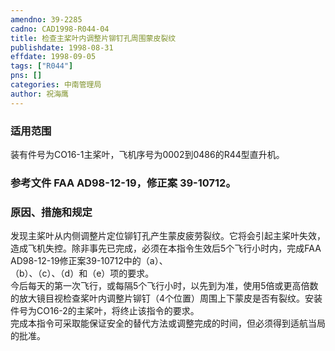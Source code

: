 ```yaml
---
amendno: 39-2285  
cadno: CAD1998-R044-04  
title: 检查主桨叶内调整片铆钉孔周围蒙皮裂纹  
publishdate: 1998-08-31  
effdate: 1998-09-05  
tags: ["R044"]  
pns: []  
categories: 中南管理局  
author: 祝海鹰  
---
```

  
### 适用范围  
装有件号为CO16-1主桨叶，飞机序号为0002到0486的R44型直升机。  
  
<!--more-->  
### 参考文件    FAA AD98-12-19，修正案 39-10712。  
  
### 原因、措施和规定  
发现主桨叶从内侧调整片定位铆钉孔产生蒙皮疲劳裂纹。它将会引起主桨叶失效，造成飞机失控。除非事先已完成，必须在本指令生效后5个飞行小时内，完成FAA AD98-12-19修正案39-10712中的（a）、  
（b）、（c）、（d）和（e）项的要求。  
    今后每天的第一次飞行，或每隔5个飞行小时，以先到为准，使用5倍或更高倍数的放大镜目视检查桨叶内调整片铆钉（4个位置）周围上下蒙皮是否有裂纹。安装件号为CO16-2的主桨叶，将终止该指令的要求。  
    完成本指令可采取能保证安全的替代方法或调整完成的时间，但必须得到适航当局的批准。  
  
  
